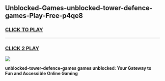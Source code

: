 
## Unblocked-Games-unblocked-tower-defence-games-Play-Free-p4qe8
<h3>
<a href="https://premium76.site?title=unblocked-tower-defence-games&ref=22A">CLICK TO PLAY</a></h3>
<hr>

<h3>
<a href="https://premium76.site?title=unblocked-tower-defence-games&ref=22A">CLICK 2 PLAY</a>
  
</h3>

<a href="https://premium76.site?title=unblocked-tower-defence-games&ref=22A"><img src="https://clearcache.store/games.png"></a>


**unblocked-tower-defence-games games unblocked: Your Gateway to Fun and Accessible Online Gaming**
